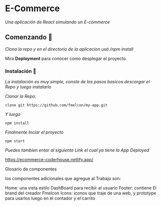 # E-Commerce

_Una aplicación de React simulando un E-commerce_

## Comenzando 🚀

_Clona la repo y en el directorio de la aplicacion usá /npm install_

Mira **Deployment** para conocer como desplegar el proyecto.


### Instalación 🔧

_La instalación es muy simple, consta de los pasos basicos descargar el Repo y luego instalarlo_

_Clonar la Repo:_

```
clone git https://github.com/fmelcon/my-app.git
```

_Y luego_

```
npm install
```
_Finalmente Inciar el proyecto_

```
npm start
```
_Puedes tambien entar al siguiente Link el cual ya tiene la App Deployed_

https://ecommerce-coderhouse.netlify.app/

Glosario de componentes

los componentes adicionales que agregue al Trabajo son:

Home: una vista estilo DashBoard para recibir al usuario
Footer: contiene El brand del creador Fmelcon
Icons: iconos que traje de una web, y prototype para usarlos luego en el contador y el carrito



